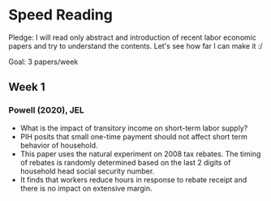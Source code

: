 # Speed Reading

Pledge: I will read only abstract and introduction of recent labor economic papers and try to understand the contents. Let's see how far I can make it :/

Goal: 3 papers/week

## Week 1
### Powell (2020), JEL
- What is the impact of transitory income on short-term labor supply?
- PIH posits that small one-time payment should not affect short term behavior of household.
- This paper uses the natural experiment on 2008 tax rebates. The timing of rebates is randomly determined based on the last 2 digits of household head social security number.
- It finds that workers reduce hours in response to rebate receipt and there is no impact on extensive margin.